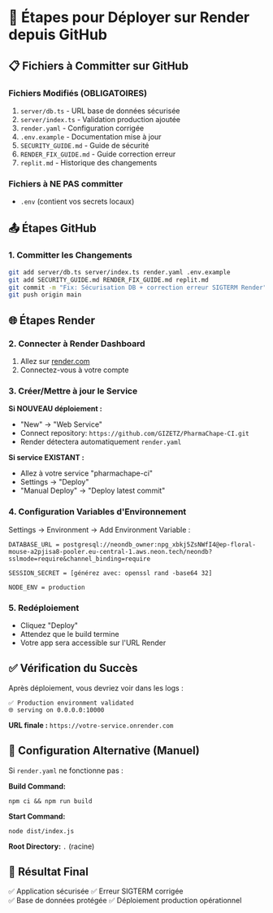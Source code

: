 # 🚀 Étapes pour Déployer sur Render depuis GitHub

## 📋 Fichiers à Committer sur GitHub

### Fichiers Modifiés (OBLIGATOIRES)
1. `server/db.ts` - URL base de données sécurisée
2. `server/index.ts` - Validation production ajoutée
3. `render.yaml` - Configuration corrigée
4. `.env.example` - Documentation mise à jour
5. `SECURITY_GUIDE.md` - Guide de sécurité
6. `RENDER_FIX_GUIDE.md` - Guide correction erreur
7. `replit.md` - Historique des changements

### Fichiers à NE PAS committer
- `.env` (contient vos secrets locaux)

## 📤 Étapes GitHub

### 1. Committer les Changements
```bash
git add server/db.ts server/index.ts render.yaml .env.example
git add SECURITY_GUIDE.md RENDER_FIX_GUIDE.md replit.md
git commit -m "Fix: Sécurisation DB + correction erreur SIGTERM Render"
git push origin main
```

## 🌐 Étapes Render

### 2. Connecter à Render Dashboard
1. Allez sur [render.com](https://render.com)
2. Connectez-vous à votre compte

### 3. Créer/Mettre à jour le Service
**Si NOUVEAU déploiement :**
- "New" → "Web Service"
- Connect repository: `https://github.com/GIZETZ/PharmaChape-CI.git`
- Render détectera automatiquement `render.yaml`

**Si service EXISTANT :**
- Allez à votre service "pharmachape-ci"
- Settings → "Deploy"
- "Manual Deploy" → "Deploy latest commit"

### 4. Configuration Variables d'Environnement
Settings → Environment → Add Environment Variable :

```
DATABASE_URL = postgresql://neondb_owner:npg_xbkj5ZsNWfI4@ep-floral-mouse-a2pjisa8-pooler.eu-central-1.aws.neon.tech/neondb?sslmode=require&channel_binding=require

SESSION_SECRET = [générez avec: openssl rand -base64 32]

NODE_ENV = production
```

### 5. Redéploiement
- Cliquez "Deploy" 
- Attendez que le build termine
- Votre app sera accessible sur l'URL Render

## ✅ Vérification du Succès

Après déploiement, vous devriez voir dans les logs :
```
✅ Production environment validated
🌐 serving on 0.0.0.0:10000
```

**URL finale :** `https://votre-service.onrender.com`

## 🔧 Configuration Alternative (Manuel)

Si `render.yaml` ne fonctionne pas :

**Build Command:**
```
npm ci && npm run build
```

**Start Command:**
```
node dist/index.js
```

**Root Directory:** `.` (racine)

## 🎯 Résultat Final

✅ Application sécurisée
✅ Erreur SIGTERM corrigée  
✅ Base de données protégée
✅ Déploiement production opérationnel